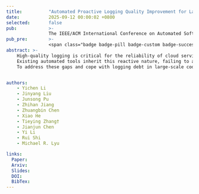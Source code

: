 ```yaml
---
title:          "Automated Proactive Logging Quality Improvement for Large-Scale Codebases"
date:           2025-09-12 00:00:02 +0800
selected:       false
pub:            >-
                The IEEE/ACM International Conference on Automated Software Engineering, Seoul, South Korea, Nov 2025.
pub_pre:        >-
                <span class="badge badge-pill badge-custom badge-success">ASE'25</span>
abstract: >-
    High-quality logging is critical for the reliability of cloud services, yet the industrial process for improving it is typically manual, reactive, and unscalable.
    Existing automated tools inherit this reactive nature, failing to answer the crucial whether-to-log question and are constrained to simple logging statement insertion, thus addressing only a fraction of the real-world logging improvement.
    To address these gaps and cope with logging debt in large-scale codebases, we propose LogImprover, a framework powered by LLMs that automates proactive logging quality improvement and introduce two paradigm shifts: from reactive generation to proactive discovery, and from simple insertion to holistic logging patch generation.


authors:
    - Yichen Li
    - Jinyang Liu
    - Junsong Pu
    - Zhihan Jiang
    - Zhuangbin Chen
    - Xiao He
    - Tieying Zhang†
    - Jianjun Chen
    - Yi Li
    - Rui Shi
    - Michael R. Lyu

links:
  Paper:
  Arxiv:
  Slides:
  DOI:
  BibTex:
---
```

